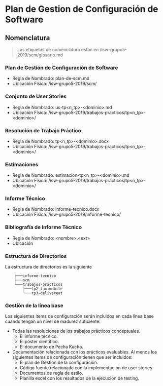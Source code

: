 # Plan de Gestion de Configuración de Software

## Nomenclatura

> Las etiquetas de nomenclatura están en /isw-grupo5-2019/scm/glosario.md

### Plan de Gestión de Configuración de Software

* Regla de Nombrado: plan-de-scm.md
* Ubicación Física: /isw-grupo5-2019/scm/

### Conjunto de User Stories

* Regla de Nombrado: us-tp&lt;n_tp&gt;-&lt;dominio&gt;.md
* Ubicación Física: /isw-grupo5-2019/trabajos-practicos/tp&lt;n_tp&gt;-&lt;dominio&gt;/

### Resolución de Trabajo Práctico

* Regla de Nombrado: tp&lt;n_tp&gt;-&lt;dominio&gt;.docx
* Ubicación Fisica: /isw-grupo5-2019/trabajos-practicos/tp&lt;n_tp&gt;-&lt;dominio&gt;/

### Estimaciones

* Regla de Nombrado: estimacion-tp&lt;n_tp&gt;-&lt;dominio&gt;.md
* Ubicación Física: /isw-grupo5-2019/trabajos-practicos/tp&lt;n_tp&gt;-&lt;dominio&gt;/

### Informe Técnico

* Regla de Nombrado: informe-tecnico.docx
* Ubicación Física: /isw-grupo5-2019/informe-tecnico/

### Bibliografía de Informe Técnico

* Regla de Nombrado: &lt;nombre&gt;.&lt;ext&gt;
* Ubicación

### Estructura de Directorios

La estructura de directorios es la siguiente

```isw-grupo5-2019
    ├───informe-tecnico
    ├───scm
    └───trabajos-practicos
        ├───tp2-taximobile
        └───tp3-delivereat
```

### Gestión de la línea base

Los siguientes items de configuración serán incluidos en cada línea base cuando tengan un nivel de madurez suficiente:
- Todas las resoluciones de los trabajos prácticos conceptuales.
   - El informe técnico.
   - El póster científico.
   - El documento de Pecha Kucha.
- Documentación relacionada con los prácticos evaluables. Al menos los siguientes Items de configuración tienen que ser incluidos:
   - El plan de Gestión de la configuración.
   - Código fuente relacionada con la implementación de user stories.
   - Documentos de regla de estilo.
   - Planilla excel con los resultados de la ejecución de testing.
